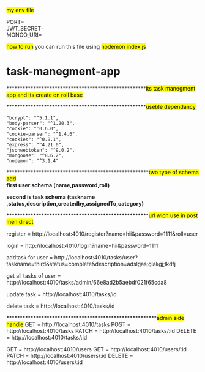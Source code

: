 <mark>my env file</mark> 

PORT=       <br>
JWT_SECRET=   <br>
MONGO_URI=   <br>




<mark>how to run</mark> 
you can run this file using  <mark> nodemon index.js</mark>




# task-manegment-app
****************************************************<mark>its task manegment app and its create on roll base</mark> 

****************************************************<mark>useble dependancy</mark>

    "bcrypt": "^5.1.1",
    "body-parser": "^1.20.3",
    "cookie": "^0.6.0",
    "cookie-parser": "^1.4.6",
    "cookies": "^0.9.1",
    "express": "^4.21.0",
    "jsonwebtoken": "^9.0.2",
    "mongoose": "^8.6.2",
    "nodemon": "^3.1.4"

*****************************************************<mark>two type of schema add</mark> <br>
<b>first user schema (name,password,roll)</b>

<b>second is task schema (taskname ,status,description,createdby,assignedTo,category)</b>

*****************************************************<mark>url wich use in post men direct</mark> 

register = http://localhost:4010/register?name=hii&password=1111&roll=user

login = http://localhost:4010/login?name=hii&password=1111

addtask for user = http://localhost:4010/tasks/user?taskname=third&status=complete&description=adslgas;glakgj;lkdfj

get all tasks of user = http://localhost:4010/tasks/admin/66e8ad2b5aebdf021f65cda8

update task = http://localhost:4010/tasks/id

delete task = http://localhost:4010/tasks/id

********************************************************<mark>admin side handle</mark>
GET    =     http://localhost:4010/tasks
POST   =     http://localhost:4010/tasks
PATCH  =     http://localhost:4010/tasks/:id
DELETE  =    http://localhost:4010/tasks/:id

GET   =    http://localhost:4010/users
GET  =     http://localhost:4010/users/:id
PATCH  =   http://localhost:4010/users/:id
DELETE  =  http://localhost:4010/users/:id
